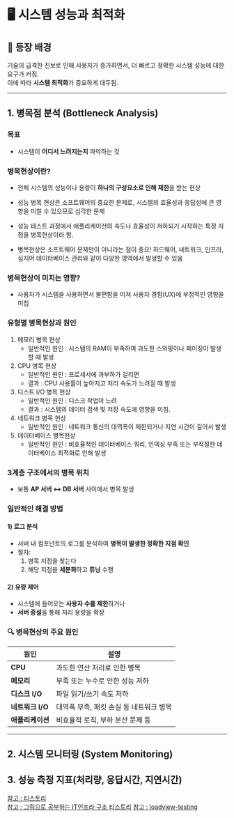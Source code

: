 # 🖥️ 시스템 성능과 최적화

## 📌 등장 배경  
기술의 급격한 진보로 인해 사용자가 증가하면서, 더 빠르고 정확한 시스템 성능에 대한 요구가 커짐.  
이에 따라 **시스템 최적화**가 중요하게 대두됨.

---

## 1. 병목점 분석 (Bottleneck Analysis)

### 목표
- 시스템이 **어디서 느려지는지** 파악하는 것

### 병목현상이란?
- 전체 시스템의 성능이나 용량이 **하나의 구성요소로 인해 제한**을 받는 현상
- 성능 병목 현상은 소프트웨어의 중요한 문제로, 시스템의 효율성과 응답성에 큰 영향을 미칠 수 있으므로 심각한 문제

- 성능 테스트 과정에서 애플리케이션의 속도나 효율성이 저하되기 시작하는 특정 지점을 병목현상이라 함.
- 병목현상은 소프트웨어 문제만이 아니라는 점이 중요! 하드웨어, 네트워크, 인프라, 심지어 데이터베이스 관리와 같이 다양한 영역에서 발생할 수 있음

### 병목현상이 미치는 영향?
- 사용자가 시스템을 사용하면서 불편함을 미쳐 사용자 경험(UX)에 부정적인 영향을 미침

### 유형별 병목현상과 원인

1. 메모리 병목 현상
   - 일반적인 원인 : 시스템의 RAM이 부족하여 과도한 스와핑이나 페이징이 발생할 때 발생
2. CPU 병목 현상
   - 일반적인 원인 : 프로세서에 과부하가 걸리면 
   - 결과 : CPU 사용률이 높아지고 처리 속도가 느려질 때 발생
3. 디스트 I/O 병목 현상
   - 일반적인 원인 : 디스크 작업이 느려
   - 결과 : 시스템의 데이터 검색 및 저장 속도에 영향을 미침.
4. 네트워크 병목 현상
   - 일반적인 원인 : 네트워크 통신의 대역폭이 제한되거나 지연 시간이 길어서 발생
5. 데이터베이스 병목현상
   - 일반적인 원인 : 비효율적인 데이터베이스 쿼리, 인덱싱 부족 또는 부적절한 데이터베이스 최적화로 인해 발생



### 3계층 구조에서의 병목 위치
- 보통 **AP 서버 ↔ DB 서버** 사이에서 병목 발생

### 일반적인 해결 방법

#### 1) 로그 분석
- 서버 내 컴포넌트의 로그를 분석하여 **병목이 발생한 정확한 지점 확인**
- 절차:
  1. 병목 지점을 찾는다
  2. 해당 지점을 **세분화**하고 **튜닝** 수행

#### 2) 유량 제어
- 시스템에 들어오는 **사용자 수를 제한**하거나  
- **서버 증설**을 통해 처리 용량을 확장

### 🔍 병목현상의 주요 원인

| 원인             | 설명                                |
|------------------|-------------------------------------|
| **CPU**           | 과도한 연산 처리로 인한 병목         |
| **메모리**         | 부족 또는 누수로 인한 성능 저하       |
| **디스크 I/O**     | 파일 읽기/쓰기 속도 저하              |
| **네트워크 I/O**   | 대역폭 부족, 패킷 손실 등 네트워크 병목 |
| **애플리케이션**   | 비효율적 로직, 부하 분산 문제 등      |

---

## 2. 시스템 모니터링 (System Monitoring)

## 3. 성능 측정 지표(처리량, 응답시간, 지연시간)



[참고 : 티스토리](https://akit556.tistory.com/entry/%EC%BB%B4%ED%93%A8%ED%84%B0-%EC%8B%9C%EC%8A%A4%ED%85%9C%EC%9D%98-%EC%84%B1%EB%8A%A5-%EB%B6%84%EC%84%9D%EA%B3%BC-%EC%B5%9C%EC%A0%81%ED%99%94-%EC%A0%84%EB%9E%B5)   
[참고 : 그림으로 공부하는 IT인프라 구조 티스토리](https://velog.io/@junispro/IT-Architecture-%EC%8B%9C%EC%8A%A4%ED%85%9C-%EC%84%B1%EB%8A%A5)
[참고 : loadview-testing](https://www.loadview-testing.com/learn/performance-bottleneck-load-testing/)